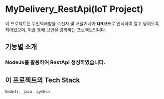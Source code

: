 # MyDelivery_RestApi(IoT Project)
이 프로젝트는 무인택배함을 수신자 및 배달기사가 **QR코드**로 인식하여 열고 닫히도록 되어있으며,
이를 통해 보안을 강화하는 프로젝트입니다.

## 기능별 소개
### NodeJs를 활용하여 RestApi 생성하였습니다.

##  이 프로젝트의 **Tech Stack**
```dart
NodeJs, java, python
```

